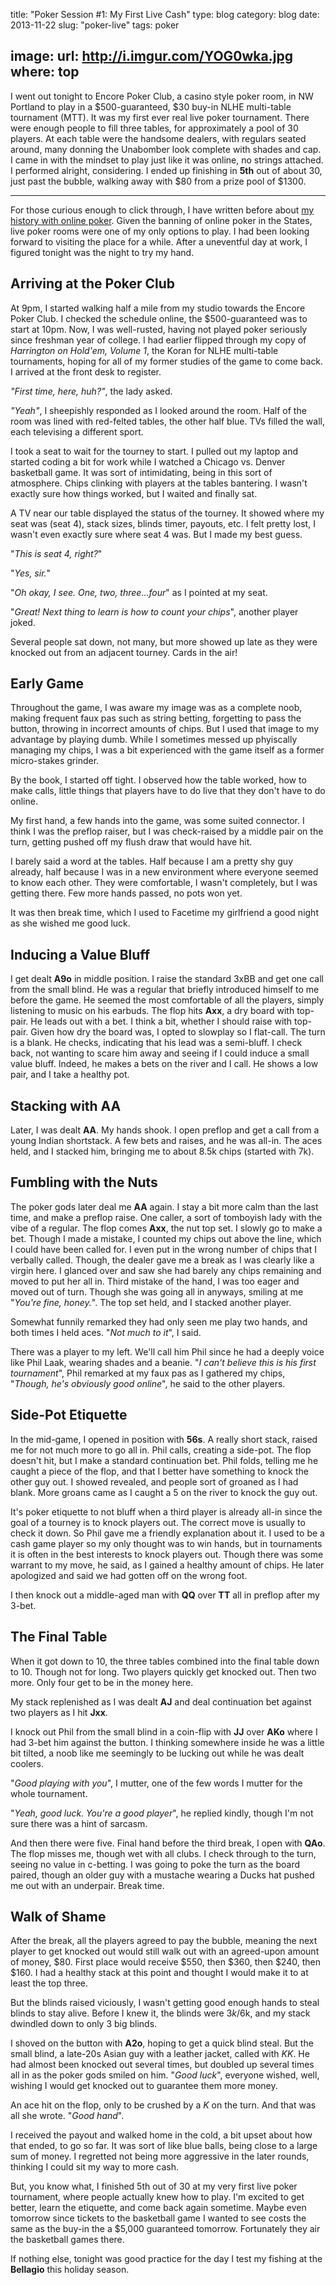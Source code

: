title: "Poker Session #1: My First Live Cash"
type: blog
category: blog
date: 2013-11-22
slug: "poker-live"
tags: poker

image:
    url: http://i.imgur.com/YOG0wka.jpg
    where: top
---

I went out tonight to Encore Poker Club, a casino style poker room, in NW
Portland to play in a $500-guaranteed, $30 buy-in NLHE multi-table tournament
(MTT). It was my first ever real live poker tournament. There were enough
people to fill three tables, for approximately a pool of 30 players. At each
table were the handsome dealers, with regulars seated around, many donning the
Unabomber look complete with shades and cap. I came in with the mindset to play
just like it was online, no strings attached. I performed alright, considering.
I ended up finishing in **5th** out of about 30, just past the bubble, walking
away with $80 from a prize pool of $1300.

---

For those curious enough to click through, I have written before about [my
history with online poker](/blog/poker). Given the banning of online poker in
the States, live poker rooms were one of my only options to play. I had been
looking forward to visiting the place for a while. After a uneventful day at
work, I figured tonight was the night to try my hand.

## Arriving at the Poker Club

At 9pm, I started walking half a mile from my studio towards the Encore Poker
Club. I checked the schedule online, the $500-guaranteed was to start at 10pm.
Now, I was well-rusted, having not played poker seriously since freshman year
of college. I had earlier flipped through my copy of *Harrington on Hold'em,
Volume 1*, the Koran for NLHE multi-table tournaments, hoping for all of my
former studies of the game to come back. I arrived at the front desk to
register.

*"First time, here, huh?"*, the lady asked.

*"Yeah"*, I sheepishly responded as I looked around the room. Half of the room
was lined with red-felted tables, the other half blue. TVs filled the wall,
each televising a different sport.

I took a seat to wait for the tourney to start. I pulled out my laptop and
started coding a bit for work while I watched a Chicago vs. Denver basketball
game. It was sort of intimidating, being in this sort of atmosphere. Chips
clinking with players at the tables bantering. I wasn't exactly sure how things
worked, but I waited and finally sat.

A TV near our table displayed the status of the tourney. It showed where my
seat was (seat 4), stack sizes, blinds timer, payouts, etc. I felt pretty lost,
I wasn't even exactly sure where seat 4 was. But I made my best guess.

"*This is seat 4, right?*"

"*Yes, sir.*"

"*Oh okay, I see. One, two, three...four*" as I pointed at my seat.

"*Great! Next thing to learn is how to count your chips*", another player joked.

Several people sat down, not many, but more showed up late as they were knocked out
from an adjacent tourney. Cards in the air!

## Early Game

Throughout the game, I was aware my image was as a complete noob, making
frequent faux pas such as string betting, forgetting to pass the button,
throwing in incorrect amounts of chips. But I used that image to my advantage
by playing dumb. While I sometimes messed up phyiscally managing my chips, I
was a bit experienced with the game itself as a former micro-stakes grinder.

By the book, I started off tight. I observed how the table worked, how to make
calls, little things that players have to do live that they don't have to do
online.

My first hand, a few hands into the game, was some suited connector. I think I
was the preflop raiser, but I was check-raised by a middle pair on the turn,
getting pushed off my flush draw that would have hit.

I barely said a word at the tables. Half because I am a pretty shy guy already,
half because I was in a new environment where everyone seemed to know each
other. They were comfortable, I wasn't completely, but I was getting there. Few
more hands passed, no pots won yet.

It was then break time, which I used to Facetime my girlfriend a good night as
she wished me good luck.

## Inducing a Value Bluff

I get dealt **A9o** in middle position. I raise the standard 3xBB and get one
call from the small blind. He was a regular that briefly introduced himself to
me before the game. He seemed the most comfortable of all the players, simply
listening to music on his earbuds. The flop hits **Axx**, a dry board with top-
pair. He leads out with a bet. I think a bit, whether I should raise with top-
pair. Given how dry the board was, I opted to slowplay so I flat-call. The turn
is a blank. He checks, indicating that his lead was a semi-bluff. I check back,
not wanting to scare him away and seeing if I could induce a small value bluff.
Indeed, he makes a bets on the river and I call. He shows a low pair, and I
take a healthy pot.

## Stacking with AA

Later, I was dealt **AA**. My hands shook. I open preflop and get a call from a
young Indian shortstack. A few bets and raises, and he was all-in. The aces
held, and I stacked him, bringing me to about 8.5k chips (started with 7k).

## Fumbling with the Nuts

The poker gods later deal me **AA** again. I stay a bit more calm than the last
time, and make a preflop raise. One caller, a sort of tomboyish lady with the
vibe of a regular. The flop comes **Axx**, the nut top set. I slowly go to make
a bet. Though I made a mistake, I counted my chips out above the line, which I
could have been called for. I even put in the wrong number of chips that I
verbally called. Though, the dealer gave me a break as I was clearly like a
virgin here. I glanced over and saw she had barely any chips remaining and
moved to put her all in. Third mistake of the hand, I was too eager and moved
out of turn. Though she was going all in anyways, smiling at me "*You're fine,
honey.*". The top set held, and I stacked another player.

Somewhat funnily remarked they had only seen me play two hands, and both times
I held aces. "*Not much to it*", I said.

There was a player to my left. We'll call him Phil since he had a deeply voice
like Phil Laak, wearing shades and a beanie. "*I can't believe this is his
first tournament*", Phil remarked at my faux pas as I gathered my chips,
"*Though, he's obviously good online*", he said to the other players.

## Side-Pot Etiquette

In the mid-game, I opened in position with **56s**. A really short stack,
raised me for not much more to go all in. Phil calls, creating a side-pot. The
flop doesn't hit, but I make a standard continuation bet. Phil folds, telling
me he caught a piece of the flop, and that I better have something to knock the
other guy out. I showed revealed, and people sort of groaned as I had blank.
More groans came as I caught a 5 on the river to knock the guy out.

It's poker etiquette to not bluff when a third player is already all-in since
the goal of a tourney is to knock players out. The correct move is usually to
check it down. So Phil gave me a friendly explanation about it. I used to be a
cash game player so my only thought was to win hands, but in tournaments it is
often in the best interests to knock players out. Though there was some warrant
to my move, he said, as I gained a healthy amount of chips. He later apologized
and said we had gotten off on the wrong foot.

I then knock out a middle-aged man with **QQ** over **TT** all in preflop after
my 3-bet.

## The Final Table

When it got down to 10, the three tables combined into the final table down to
10. Though not for long. Two players quickly get knocked out. Then two more.
Only four get to be in the money here.

My stack replenished as I was dealt **AJ** and deal continuation bet against
two players as I hit **Jxx**.

I knock out Phil from the small blind in a coin-flip with **JJ** over **AKo**
where I had 3-bet him against the button. I thinking somewhere inside he was a
little bit tilted, a noob like me seemingly to be lucking out while he was
dealt coolers.

"*Good playing with you*", I mutter, one of the few words I mutter for the
whole tournament.

"*Yeah, good luck. You're a good player*", he replied kindly, though I'm not
sure there was a hint of sarcasm.

And then there were five. Final hand before the third break, I open with
**QAo**. The flop misses me, though wet with all clubs. I check through to the
turn, seeing no value in c-betting. I was going to poke the turn as the board
paired, though an older guy with a mustache wearing a Ducks hat pushed me out
with an underpair. Break time.

## Walk of Shame

After the break, all the players agreed to pay the bubble, meaning the next
player to get knocked out would still walk out with an agreed-upon amount of
money, $80. First place would receive $550, then $360, then $240, then $160. I
had a healthy stack at this point and thought I would make it to at least the
top three.

But the blinds raised viciously, I wasn't getting good enough hands to steal
blinds to stay alive. Before I knew it, the blinds were $3k/$6k, and my stack
dwindled down to only 3 big blinds.

I shoved on the button with **A2o**, hoping to get a quick blind steal. But the
small blind, a late-20s Asian guy with a leather jacket, called with *KK*. He
had almost been knocked out several times, but doubled up several times all in
as the poker gods smiled on him. "*Good luck*", everyone wished, well, wishing
I would get knocked out to guarantee them more money.

An ace hit on the flop, only to be crushed by a *K* on the turn. And that was
all she wrote. "*Good hand*".

I received the payout and walked home in the cold, a bit upset about how that
ended, to go so far. It was sort of like blue balls, being close to a large sum
of money. I regretted not being more aggressive in the later rounds, thinking I
could sit my way to more cash.

But, you know what, I finished 5th out of 30 at my very first live poker
tournament, where people actually knew how to play. I'm excited to get better,
learn the etiquette, and come back again sometime. Maybe even tomorrow since
tickets to the basketball game I wanted to see costs the same as the buy-in the
a $5,000 guaranteed tomorrow. Fortunately they air the basketball games there.

If nothing else, tonight was good practice for the day I test my fishing at the
**Bellagio** this holiday season.
